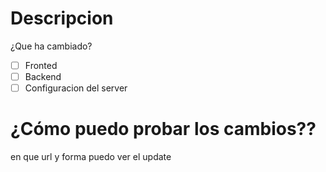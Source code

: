 # Descripcion
¿Que ha cambiado?

- [ ] Fronted
- [ ] Backend
- [ ] Configuracion del server

# ¿Cómo puedo probar los cambios??
en que url y forma puedo ver el update
